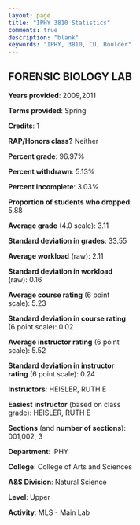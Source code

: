 ```yaml
---
layout: page
title: "IPHY 3810 Statistics"
comments: true
description: "blank"
keywords: "IPHY, 3810, CU, Boulder"
--- 
```

<head>
<script src="https://ajax.googleapis.com/ajax/libs/jquery/2.1.3/jquery.min.js"></script>
<script src="https://dl.dropboxusercontent.com/s/pc42nxpaw1ea4o9/highcharts.js?dl=0"></script>
<!-- <script src="../assets/js/highcharts.js"></script> -->
<style type="text/css">@font-face {
	font-family: "Bebas Neue";
	src: url(https://www.filehosting.org/file/details/544349/BebasNeue%20Regular.otf) format("opentype");
	}
	h1.Bebas { 
		font-family: "Bebas Neue", Verdana, Tahoma;
	}
</style>
</head>
<body>
	<div id="container" style="float: right; width: 45%; height: 88%; margin-left: 2.5%; margin-right: 2.5%;"></div>
	<script language="JavaScript">
		$(document).ready(function() {
		var chart = {type: 'column'};
		var title = {text: 'Grade Distribution'};
		var xAxis = {categories: ['A','B','C','D','F'],crosshair: true};
		var yAxis = {min: 0,title: {text: 'Percentage'}};
		var tooltip = {headerFormat: '<center><b><span style="font-size:20px">{point.key}</span></b></center>',
		               pointFormat: '<td style="padding:0"><b>{point.y:.1f}%</b></td>',
		               footerFormat: '</table>',shared: true,useHTML: true};
		var plotOptions = {column: {pointPadding: 0.0,borderWidth: 0}};  
		var credits = {enabled: false};var series= [{name: 'Percent',data: [35.48,54.84,9.68,0.0,0.0,]}];
		var json = {};
		json.chart = chart;
		json.title = title;
		json.tooltip = tooltip;
		json.xAxis = xAxis;
		json.yAxis = yAxis;  
		json.series = series;
		json.plotOptions = plotOptions;  
		json.credits = credits;
		$('#container').highcharts(json);
	});
	</script>
</body>
			   
## FORENSIC BIOLOGY LAB

**Years provided**: 2009,2011

**Terms provided**: Spring

**Credits**: 1

**RAP/Honors class?** Neither

**Percent grade**: 96.97%

**Percent withdrawn**: 5.13%

**Percent incomplete**: 3.03%

**Proportion of students who dropped**: 5.88

**Average grade** (4.0 scale): 3.11

**Standard deviation in grades**: 33.55

**Average workload** (raw): 2.11

**Standard deviation in workload** (raw): 0.16

**Average course rating** (6 point scale): 5.23

**Standard deviation in course rating** (6 point scale): 0.02

**Average instructor rating** (6 point scale): 5.52

**Standard deviation in instructor rating** (6 point scale): 0.24

**Instructors**: HEISLER, RUTH E

**Easiest instructor** (based on class grade): HEISLER, RUTH E

**Sections** (and **number of sections**): 001,002, 3

**Department**: IPHY

**College**: College of Arts and Sciences

**A&S Division**: Natural Science

**Level**: Upper

**Activity**: MLS - Main Lab